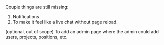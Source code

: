 Couple things are still missing:
1. Notifications
2. To make it feel like a live chat without page reload.


(optional, out of scope) To add an admin page where the admin could add users, projects, positions, etc.
